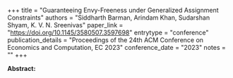 +++
title = "Guaranteeing Envy-Freeness under Generalized Assignment Constraints"
authors = "Siddharth Barman, Arindam Khan, Sudarshan Shyam, K. V. N. Sreenivas"
paper_link = "https://doi.org/10.1145/3580507.3597698"
entrytype = "conference"
publication_details = "Proceedings of the 24th ACM Conference on Economics and Computation,  EC 2023"
conference_date = "2023"
notes = ""
+++

<b>Abstract:</b>
